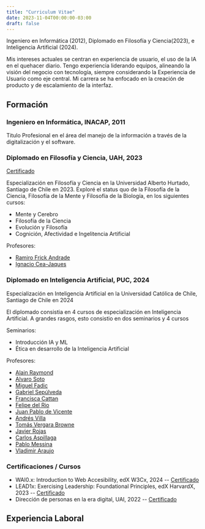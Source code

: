 ```yaml
---
title: "Curriculum Vitae"
date: 2023-11-04T00:00:00-03:00
draft: false
---
```


Ingeniero en Informática (2012), Diplomado en Filosofía y Ciencia(2023), e Inteligencia Artificial (2024).

Mis intereses actuales se centran en experiencia de usuario, el uso de la IA en el quehacer diario. Tengo experiencia liderando equipos, alineando la visión del negocio con tecnología, siempre considerando la Experiencia de Usuario como eje central. Mi carrera se ha enfocado en la creación de producto y de escalamiento de la interfaz.

## Formación

### Ingeniero en Informática, INACAP, 2011

Titulo Profesional en el área del manejo de la información a través de la digitalización y el software.

### Diplomado en Filosofía y Ciencia, UAH, 2023

[Certificado](/pdf/FilosofiaYCienciasUAH2023.pdf)

Especialización en Filosofía y Ciencia en la Universidad Alberto Hurtado, Santiago de Chile en 2023.
Exploré el status quo de la Filosofía de la Ciencia, Filosofía de la Mente y Filosofía de la Biología, en los siguientes cursos:

- Mente y Cerebro
- Filosofía de la Ciencia
- Evolución y Filosofía
- Cognición, Afectividad e Ingelitencia Artificial

Profesores:

- [Ramiro Frick Andrade](https://www.ificc.cl/quienes-somos/miembros/ramiro-frick-andrade/)
- [Ignacio Cea-Jaques](https://vip.uct.cl/profesores/ignaciocea/)

### Diplomado en Inteligencia Artificial, PUC, 2024

Especialización en Inteligencia Artificial en la Universidad Católica de Chile, Santiago de Chile en 2024

El diplomado consistia en 4 cursos de especialización en Inteligencia Artificial. A grandes rasgos, esto consistio en dos seminarios y 4 cursos

Seminarios:
- Introducción IA y ML
- Ética en desarrollo de la Inteligencia Artificial

Profesores: 

- [Alain Raymond](https://educacionprofesional.ing.uc.cl/?docente=alain-raymond)
- [Alvaro Soto](https://educacionprofesional.ing.uc.cl/?docente=big-dataprofesor-alvaro-soto)
- [Miguel Fadic](https://educacionprofesional.ing.uc.cl/?docente=miguel-fadic)
- [Gabriel Sepúlveda](https://educacionprofesional.ing.uc.cl/?docente=gabriel-sepulveda)
- [Francisca Cattan](https://educacionprofesional.ing.uc.cl/?docente=francisca-cattan)
- [Felipe del Rio](https://educacionprofesional.ing.uc.cl/?docente=felipe-del-rio)
- [Juan Pablo de Vicente](https://educacionprofesional.ing.uc.cl/?docente=juan-pablo-de-vicente)
- [Andrés Villa](https://educacionprofesional.ing.uc.cl/?docente=andres-villa)
- [Tomás Vergara Browne](https://scholar.google.com/citations?user=RknbgOkAAAAJ&hl=es)
- [Javier Rojas](https://www.cenia.cl/perfiles/?ref=javier-rojas)
- [Carlos Aspillaga](https://educacionprofesional.ing.uc.cl/?docente=carlos-aspillaga)
- [Pablo Messina](https://educacionprofesional.ing.uc.cl/?docente=pablo-messina)
- [Vladimir Araujo](https://educacionprofesional.ing.uc.cl/?docente=vladimir-araujo)


### Certificaciones / Cursos
- WAI0.x: Introduction to Web Accesibility, edX W3Cx, 2024 --  [Certificado](https://courses.edx.org/certificates/0cc3ed184e39492dab5f2e0d05ce0467)
- LEAD1x: Exercising Leadership: Foundational Principles, edX HarvardX, 2023 -- [Certificado](https://courses.edx.org/certificates/7811bed1904940f985452156a1843dd9)
- Dirección de personas en la era digital, UAI, 2022 -- [Certificado](/pdf/DireccionPersonasUAI2022.pdf)

## Experiencia Laboral





